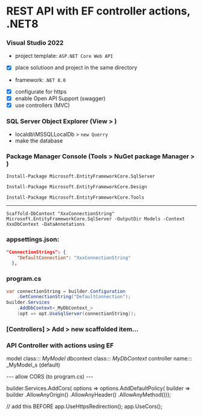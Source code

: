 # REST API with EF controller actions, .NET8
### Visual Studio 2022
- project template: `ASP.NET Core Web API`
- [x] place solutioon and project in the same directory
- framework: .`NET 8.0`
- [x] configurate for https
- [x] enable Open API Support (swagger)
- [x] use controllers (MVC)

### SQL Server Object Explorer (View > )
- localdb\MSSQLLocalDb > `new Querry`
- make the database

### Package Manager Console (Tools > NuGet package Manager > )
```console
Install-Package Microsoft.EntityFrameworkCore.SqlServer
```
```console
Install-Package Microsoft.EntityFrameworkCore.Design
```
```console
Install-Package Microsoft.EntityFrameworkCore.Tools
```
---
```console
Scaffold-DbContext "XxxConnectionString" Microsoft.EntityFrameworkCore.SqlServer -OutputDir Models -Context XxxDbContext -DataAnnotations
```

### appsettings.json:
```json
"ConnectionStrings": {
    "DefaultConnection": "XxxConnectionString"
  },
```
### program.cs
```csharp
var connectionString = builder.Configuration
	.GetConnectionString("DefaultConnection");
builder.Services
	.AddDbContext<_MyDbContext_>
	(opt => opt.UseSqlServer(connectionString));
```
	
### [Controllers] > Add > new scaffolded item...
### API Controller with actions using EF
model class::: _MyModel_
dbcontext class::: _MyDbContext_
controller name::: _MyModel_s (default)

--- allow CORS (to program.cs) ---

builder.Services.AddCors(
    options => options.AddDefaultPolicy(
        builder => builder
        .AllowAnyOrigin()
        .AllowAnyHeader()
        .AllowAnyMethod()));

// add this BEFORE app.UseHttpsRedirection();
app.UseCors();